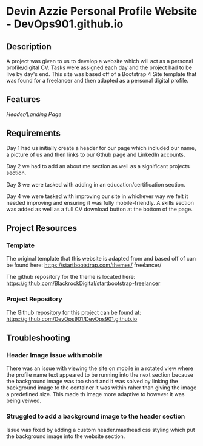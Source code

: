 # Devin Azzie Personal Profile Website - DevOps901.github.io

## Description 
A project was given to us to develop a website which will act as a personal profile/digital CV. Tasks were assigned each day and the project had to be live by day's end. This site was based off of a Bootstrap 4 Site template that was found for a freelancer and then adapted as a personal digital profile.

## Features
*Header/Landing Page*

## Requirements
Day 1 had us initially create a header for our page which included our name, a picture of us and then links to our Gthub page and LinkedIn accounts. 

Day 2 we had to add an about me section as well as a significant projects section.

Day 3 we were tasked with adding in an education/certification section.

Day 4 we were tasked with improving our site in whichever way we felt it needed improving and ensuring it was fully mobile-friendly. A skills section was added as well as a full CV download button at the bottom of the page.

## Project Resources
### Template
The original template that this website is adapted from and based off of can be found here: https://startbootstrap.com/themes/
freelancer/

The github repository for the theme is located here: https://github.com/BlackrockDigital/startbootstrap-freelancer

### Project Repository
The Github repository for this project can be found at: https://github.com/DevOps901/DevOps901.github.io

## Troubleshooting
### Header Image issue with mobile 
There was an issue with viewing the  site on mobile in a rotated view where the profile name text appeared to be running into the next section because the background image was too short and it was solved by linking the background image to the container it was within raher than giving the image a predefined size. This made th image more adaptive to however it was being veiwed.

### Struggled to add a background image to the header section
Issue was fixed by adding a custom header.masthead css styling which put the background image into the website section.
